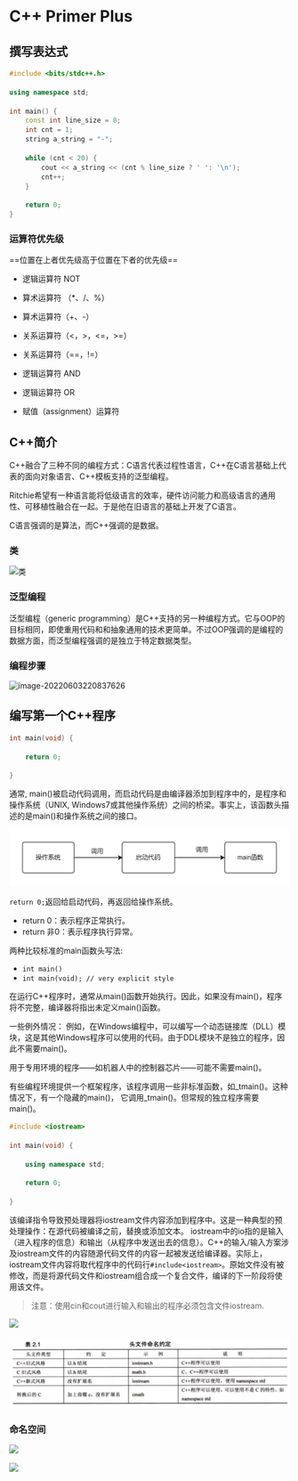 # C++ Primer Plus

## 撰写表达式

```cpp
#include <bits/stdc++.h>

using namespace std;

int main() {
    const int line_size = 8;
    int cnt = 1;
    string a_string = "-";

    while (cnt < 20) {
        cout << a_string << (cnt % line_size ? ' ': '\n');
        cnt++;
    }

    return 0;
}
```

### 运算符优先级

==位置在上者优先级高于位置在下者的优先级==

- 逻辑运算符 NOT

- 算术运算符 （*、/、%）
- 算术运算符（+、-）
- 关系运算符（<，>，<=，>=）
- 关系运算符（==，!=）
- 逻辑运算符 AND
- 逻辑运算符 OR
- 赋值（assignment）运算符

## C++简介

C++融合了三种不同的编程方式：C语言代表过程性语言，C++在C语言基础上代表的面向对象语言、C++模板支持的泛型编程。

Ritchie希望有一种语言能将低级语言的效率，硬件访问能力和高级语言的通用性、可移植性融合在一起。于是他在旧语言的基础上开发了C语言。

C语言强调的是算法，而C++强调的是数据。

### 类



![类](https://xiaoxin-typora-images.oss-cn-hangzhou.aliyuncs.com/img/%E7%B1%BB.png)

### 泛型编程

泛型编程（generic programming）是C++支持的另一种编程方式。它与OOP的目标相同，即使重用代码和和抽象通用的技术更简单。不过OOP强调的是编程的数据方面，而泛型编程强调的是独立于特定数据类型。

### 编程步骤

![image-20220603220837626](https://xiaoxin-typora-images.oss-cn-hangzhou.aliyuncs.com/img/image-20220603220837626.png)

## 编写第一个C++程序

```cpp
int main(void) {

    return 0;

}
```

通常, main()被启动代码调用，而启动代码是由编译器添加到程序中的，是程序和操作系统（UNIX, Windows7或其他操作系统）之间的桥梁。事实上，该函数头描述的是main()和操作系统之间的接口。

![](assets/mian调用流程.png)

`return 0;`返回给启动代码，再返回给操作系统。
- return 0：表示程序正常执行。
- return 非0：表示程序执行异常。

两种比较标准的main函数头写法:
- `int main()`
- `int main(void); // very explicit style`

在运行C++程序时，通常从main()函数开始执行。因此，如果没有main()，程序将不完整，编译器将指出未定义main()函数。

一些例外情况：
例如，在Windows编程中，可以编写一个动态链接库（DLL）模块，这是其他Windows程序可以使用的代码。由于DDL模块不是独立的程序，因此不需要main()。

用于专用环境的程序——如机器人中的控制器芯片——可能不需要main()。

有些编程环境提供一个框架程序，该程序调用一些非标准函数，如_tmain()。这种情况下，有一个隐藏的main()， 它调用_tmain()。但常规的独立程序需要main()。

```cpp
#include <iostream>

int main(void) {

    using namespace std;

    return 0;

}
```

该编译指令导致预处理器将iostream文件内容添加到程序中。这是一种典型的预处理操作：在源代码被编译之前，替换或添加文本。
iostream中的io指的是输入（进入程序的信息）和输出（从程序中发送出去的信息）。C++的输入/输入方案涉及iostream文件的内容随源代码文件的内容一起被发送给编译器。实际上，iostream文件内容将取代程序中的代码行`#include<iostream>`。原始文件没有被修改，而是将源代码文件和iostream组合成一个复合文件，编译的下一阶段将使用该文件。

> 注意：使用cin和cout进行输入和输出的程序必须包含文件iostream.

![](https://xiaoxin-typora-images.oss-cn-hangzhou.aliyuncs.com/img/Pasted%20image%2020220612153815.png)

![](assets/Pasted%20image%2020220612153906.png)

### 命名空间

![](https://xiaoxin-typora-images.oss-cn-hangzhou.aliyuncs.com/img/Pasted%20image%2020220612154450.png)

![](https://xiaoxin-typora-images.oss-cn-hangzhou.aliyuncs.com/img/Pasted%20image%2020220612154856.png)